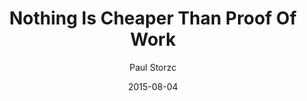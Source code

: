 ---
layout: writing
title: Nothing Is Cheaper Than Proof Of Work
date: 2015-08-04
categories: ['Bitcoin']
author: ['Paul Storzc']
excerpt: I previously wrote a post on proof of work (PoW) and mining. The first half generated great interest but (apparently) failed to be universally persuasive.
external_url: http://www.truthcoin.info/blog/pow-cheapest/
---